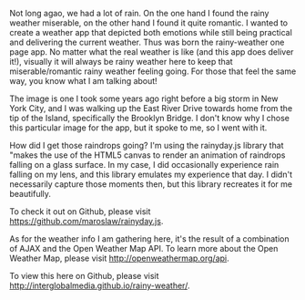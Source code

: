 Not long agao, we had a lot of rain. On the one hand I found the rainy weather miserable, on the other hand I found it quite romantic. I wanted to create a weather app that depicted both emotions while still being practical and delivering the current weather. Thus was born the rainy-weather one page app. No matter what the real weather is like (and this app does deliver it!), visually it will always be rainy weather here to keep that miserable/romantic rainy weather feeling going. For those that feel the same way, you know what I am talking about!

The image is one I took some years ago right before a big storm in New York City, and I was walking up the East River Drive towards home from the tip of the Island, specifically the Brooklyn Bridge. I don't know why I chose this particular image for the app, but it spoke to me, so I went with it.

How did I get those raindrops going? I'm using the rainyday.js library that "makes the use of the HTML5 canvas to render an animation of raindrops falling on a glass surface. In my case, I did occasionally experience rain falling on my lens, and this library emulates my experience that day. I didn't necessarily capture those moments then, but this library recreates it for me beautifully.

To check it out on Github, please visit https://github.com/maroslaw/rainyday.js.

As for the weather info I am gathering here, it's the result of a combination of AJAX and the Open Weather Map API. To learn more about the Open Weather Map, please visit http://openweathermap.org/api.

To view this here on Github, please visit http://interglobalmedia.github.io/rainy-weather/.